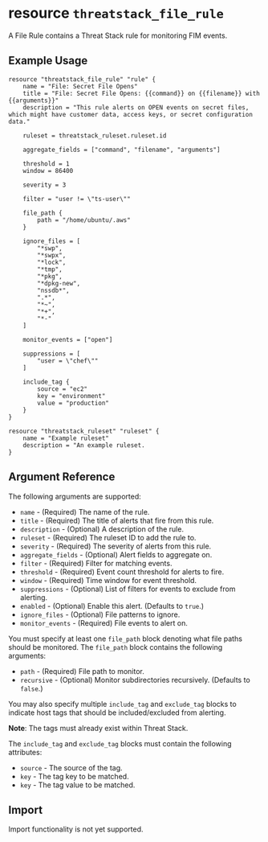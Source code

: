 # resource `threatstack_file_rule`

A File Rule contains a Threat Stack rule for monitoring FIM events.

## Example Usage

```hcl
resource "threatstack_file_rule" "rule" {
    name = "File: Secret File Opens"
    title = "File: Secret File Opens: {{command}} on {{filename}} with {{arguments}}"
    description = "This rule alerts on OPEN events on secret files, which might have customer data, access keys, or secret configuration data."

    ruleset = threatstack_ruleset.ruleset.id

    aggregate_fields = ["command", "filename", "arguments"]

    threshold = 1
    window = 86400

    severity = 3

    filter = "user != \"ts-user\""

    file_path {
        path = "/home/ubuntu/.aws"
    }

    ignore_files = [
        "*swp",
        "*swpx",
        "*lock",
        "*tmp",
        "*pkg",
        "*dpkg-new",
        "nssdb*",
        ".*",
        "*~",
        "*+",
        "*-"
    ]

    monitor_events = ["open"]

    suppressions = [
        "user = \"chef\""
    ]

    include_tag {
        source = "ec2"
        key = "environment"
        value = "production"
    }
}

resource "threatstack_ruleset" "ruleset" {
    name = "Example ruleset"
    description = "An example ruleset.
}
```

## Argument Reference

The following arguments are supported:

* `name` - (Required) The name of the rule.
* `title` - (Required) The title of alerts that fire from this rule.
* `description` - (Optional) A description of the rule.
* `ruleset` - (Required) The ruleset ID to add the rule to.
* `severity` - (Required) The severity of alerts from this rule.
* `aggregate_fields` - (Optional) Alert fields to aggregate on.
* `filter` - (Required) Filter for matching events.
* `threshold` - (Required) Event count threshold for alerts to fire.
* `window` - (Required) Time window for event threshold.
* `suppressions` - (Optional) List of filters for events to exclude from alerting.
* `enabled` - (Optional) Enable this alert. (Defaults to `true`.)
* `ignore_files` - (Optional) File patterns to ignore.
* `monitor_events` - (Required) File events to alert on.

You must specify at least one `file_path` block denoting what file paths should be monitored. The `file_path` block contains the following arguments:

* `path` - (Required) File path to monitor.
* `recursive` - (Optional) Monitor subdirectories recursively. (Defaults to `false`.)

You may also specify multiple `include_tag` and `exclude_tag` blocks to indicate host tags that should be included/excluded from alerting.

**Note**: The tags must already exist within Threat Stack.

The `include_tag` and `exclude_tag` blocks must contain the following attributes:

* `source` - The source of the tag.
* `key` - The tag key to be matched.
* `key` - The tag value to be matched.

## Import

Import functionality is not yet supported.
